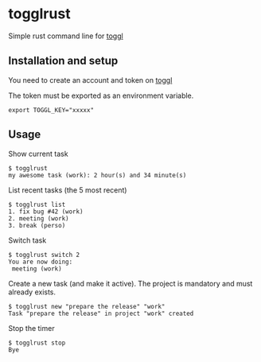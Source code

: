 # togglrust

Simple rust command line for [toggl](https://toggl.com/)

## Installation and setup

You need to create an account and token on [toggl](https://toggl.com/)

The token must be exported as an environment variable.

```
export TOGGL_KEY="xxxxx"
```

## Usage

Show current task

```
$ togglrust
my awesome task (work): 2 hour(s) and 34 minute(s)
```

List recent tasks (the 5 most recent)

```
$ togglrust list
1. fix bug #42 (work)
2. meeting (work)
3. break (perso)
```

Switch task

```
$ togglrust switch 2
You are now doing:
 meeting (work)
```

Create a new task (and make it active). The project is mandatory and must
already exists.

```
$ togglrust new "prepare the release" "work"
Task "prepare the release" in project "work" created
```

Stop the timer

```
$ togglrust stop
Bye
```
